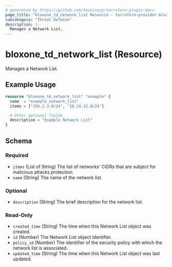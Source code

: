 ```yaml
---
# generated by https://github.com/hashicorp/terraform-plugin-docs
page_title: "bloxone_td_network_list Resource - terraform-provider-bloxone"
subcategory: "Threat Defense"
description: |-
  Manages a Network List.
---
```


# bloxone_td_network_list (Resource)

Manages a Network List.

## Example Usage

```terraform
resource "bloxone_td_network_list" "example" {
  name  = "example_network_list"
  items = ["156.2.3.0/24", "10.24.32.0/24"]

  # Other optional fields
  description = "Example Network List"
}
```

<!-- schema generated by tfplugindocs -->
## Schema

### Required

- `items` (List of String) The list of networks' CIDRs that are subject for malicious attacks protection.
- `name` (String) The name of the network list.

### Optional

- `description` (String) The brief description for the network list.

### Read-Only

- `created_time` (String) The time when this Network List object was created.
- `id` (Number) The Network List object identifier.
- `policy_id` (Number) The identifier of the security policy with which the network list is associated.
- `updated_time` (String) The time when this Network List object was last updated.
